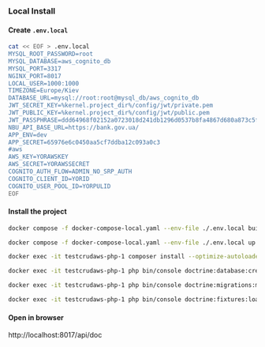 ### Local Install

#### Create `.env.local`
```bash
cat << EOF > .env.local
MYSQL_ROOT_PASSWORD=root
MYSQL_DATABASE=aws_cognito_db
MYSQL_PORT=3317
NGINX_PORT=8017
LOCAL_USER=1000:1000
TIMEZONE=Europe/Kiev
DATABASE_URL=mysql://root:root@mysql_db/aws_cognito_db
JWT_SECRET_KEY=%kernel.project_dir%/config/jwt/private.pem
JWT_PUBLIC_KEY=%kernel.project_dir%/config/jwt/public.pem
JWT_PASSPHRASE=ddd64968f02152a0723018d241db1296d0537b8fa4867d680a873c5f9985b8f8
NBU_API_BASE_URL=https://bank.gov.ua/
APP_ENV=dev
APP_SECRET=65976e6c0450aa5cf7ddba12c093a0c3
#aws
AWS_KEY=YORAWSKEY
AWS_SECRET=YORAWSSECRET
COGNITO_AUTH_FLOW=ADMIN_NO_SRP_AUTH
COGNITO_CLIENT_ID=YORID
COGNITO_USER_POOL_ID=YORPULID
EOF
```

#### Install the project
```bash
docker compose -f docker-compose-local.yaml --env-file ./.env.local build --no-cache              # Build containers from images
```
```bash
docker compose -f docker-compose-local.yaml --env-file ./.env.local up -d                         # Run containers       
```              
```bash
docker exec -it testcrudaws-php-1 composer install --optimize-autoloader                             # Install dependencies
```
```bash
docker exec -it testcrudaws-php-1 php bin/console doctrine:database:create --if-not-exists           # Create database
```
```bash
docker exec -it testcrudaws-php-1 php bin/console doctrine:migrations:migrate -n                     # Run migrations
```
```bash
docker exec -it testcrudaws-php-1 php bin/console doctrine:fixtures:load -n                           # Load fixtures
```

#### Open in browser
http://localhost:8017/api/doc                                                               







